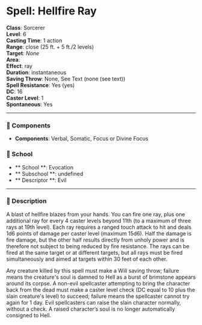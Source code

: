 
# Spell: Hellfire Ray
**Class**: Sorcerer  
**Level**: 6  
**Casting Time**: 1 action  
**Range**: close (25 ft. + 5 ft./2 levels)  
**Target**: _None_  
**Area**:   
**Effect**: ray  
**Duration**: instantaneous  
**Saving Throw**: None, See Text (none (see text))  
**Spell Resistance**: Yes (yes)  
**DC**: 16  
**Caster Level**: 1  
**Spontaneous**: Yes

---

### 🔮 Components
- **Components**: Verbal, Somatic, Focus or Divine Focus

### 🏫 School
- ** School **: Evocation
- ** Subschool **: undefined
- ** Descriptor **: Evil
---

### 📜 Description
A blast of hellfire blazes from your hands. You can fire one ray, plus one additional ray for every 4 caster levels beyond 11th (to a maximum of three rays at 19th level). Each ray requires a ranged touch attack to hit and deals 1d6 points of damage per caster level (maximum 15d6). Half the damage is fire damage, but the other half results directly from unholy power and is therefore not subject to being reduced by fire resistance. The rays can be fired at the same target or at different targets, but all rays must be fired simultaneously and aimed at targets within 30 feet of each other.

Any creature killed by this spell must make a Will saving throw; failure means the creature's soul is damned to Hell as a burst of brimstone appears around its corpse. A non-evil spellcaster attempting to bring the character back from the dead must make a caster level check (DC equal to 10 plus the slain creature's level) to succeed; failure means the spellcaster cannot try again for 1 day. Evil spellcasters can raise the slain character normally, without a check. A raised character’s soul is no longer automatically consigned to Hell.
